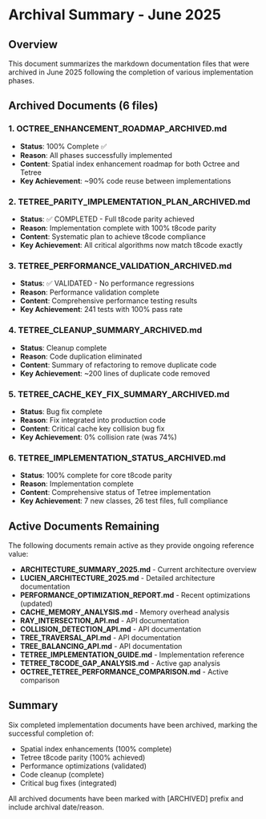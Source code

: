 # Archival Summary - June 2025

## Overview

This document summarizes the markdown documentation files that were archived in June 2025 following the completion of various implementation phases.

## Archived Documents (6 files)

### 1. **OCTREE_ENHANCEMENT_ROADMAP_ARCHIVED.md**
- **Status**: 100% Complete ✅
- **Reason**: All phases successfully implemented
- **Content**: Spatial index enhancement roadmap for both Octree and Tetree
- **Key Achievement**: ~90% code reuse between implementations

### 2. **TETREE_PARITY_IMPLEMENTATION_PLAN_ARCHIVED.md**
- **Status**: ✅ COMPLETED - Full t8code parity achieved
- **Reason**: Implementation complete with 100% t8code parity
- **Content**: Systematic plan to achieve t8code compliance
- **Key Achievement**: All critical algorithms now match t8code exactly

### 3. **TETREE_PERFORMANCE_VALIDATION_ARCHIVED.md**
- **Status**: ✅ VALIDATED - No performance regressions
- **Reason**: Performance validation complete
- **Content**: Comprehensive performance testing results
- **Key Achievement**: 241 tests with 100% pass rate

### 4. **TETREE_CLEANUP_SUMMARY_ARCHIVED.md**
- **Status**: Cleanup complete
- **Reason**: Code duplication eliminated
- **Content**: Summary of refactoring to remove duplicate code
- **Key Achievement**: ~200 lines of duplicate code removed

### 5. **TETREE_CACHE_KEY_FIX_SUMMARY_ARCHIVED.md**
- **Status**: Bug fix complete
- **Reason**: Fix integrated into production code
- **Content**: Critical cache key collision bug fix
- **Key Achievement**: 0% collision rate (was 74%)

### 6. **TETREE_IMPLEMENTATION_STATUS_ARCHIVED.md**
- **Status**: 100% complete for core t8code parity
- **Reason**: Implementation complete
- **Content**: Comprehensive status of Tetree implementation
- **Key Achievement**: 7 new classes, 26 test files, full compliance

## Active Documents Remaining

The following documents remain active as they provide ongoing reference value:

- **ARCHITECTURE_SUMMARY_2025.md** - Current architecture overview
- **LUCIEN_ARCHITECTURE_2025.md** - Detailed architecture documentation
- **PERFORMANCE_OPTIMIZATION_REPORT.md** - Recent optimizations (updated)
- **CACHE_MEMORY_ANALYSIS.md** - Memory overhead analysis
- **RAY_INTERSECTION_API.md** - API documentation
- **COLLISION_DETECTION_API.md** - API documentation
- **TREE_TRAVERSAL_API.md** - API documentation
- **TREE_BALANCING_API.md** - API documentation
- **TETREE_IMPLEMENTATION_GUIDE.md** - Implementation reference
- **TETREE_T8CODE_GAP_ANALYSIS.md** - Active gap analysis
- **OCTREE_TETREE_PERFORMANCE_COMPARISON.md** - Active comparison

## Summary

Six completed implementation documents have been archived, marking the successful completion of:
- Spatial index enhancements (100% complete)
- Tetree t8code parity (100% achieved)
- Performance optimizations (validated)
- Code cleanup (complete)
- Critical bug fixes (integrated)

All archived documents have been marked with [ARCHIVED] prefix and include archival date/reason.
